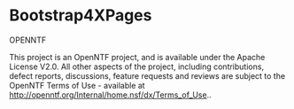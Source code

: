 Bootstrap4XPages
================
 OPENNTF

This project is an OpenNTF project, and is available under the Apache License V2.0. All other aspects of the project, including contributions, defect reports, discussions, feature requests and reviews are subject to the OpenNTF Terms of Use - available at 
    http://openntf.org/Internal/home.nsf/dx/Terms_of_Use..
